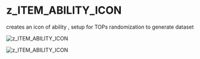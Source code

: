 # z_ITEM_ABILITY_ICON

creates an icon of ability , setup for TOPs randomization to generate dataset

![z_ITEM_ABILITY_ICON](https://raw.githubusercontent.com/CorvaeOboro/zenv/master/hip/z_ITEM_ABILITY_ICON/gen_ability_icon_pdg_02.jpg?raw=true "z_ITEM_ABILITY_ICON")

![z_ITEM_ABILITY_ICON](https://raw.githubusercontent.com/CorvaeOboro/zenv/master/hip/z_ITEM_ABILITY_ICON/gen_icon_procgen_comp.jpg?raw=true "z_ITEM_ABILITY_ICON")